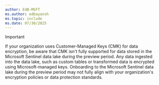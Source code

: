 ```yaml
---
author: EdB-MSFT
ms.author: edbayansh
ms.topic: include
ms.date: 07/30/2025
---
```

> [!IMPORTANT]
> If your organization uses Customer-Managed Keys (CMK) for data encryption, be aware that CMK isn't fully supported for data stored in the Microsoft Sentinel data lake during the preview period. Any data ingested into the data lake, such as custom tables or transformed data is encrypted using Microsoft-managed keys. Onboarding to the Microsoft Sentinel data lake during the preview period may not fully align with your organization's encryption policies or data protection standards.
